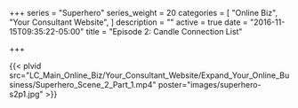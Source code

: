 +++
series = "Superhero"
series_weight = 20
categories = [
  "Online Biz",
  "Your Consultant Website",
]
description = ""
active = true
date = "2016-11-15T09:35:22-05:00"
title = "Episode 2: Candle Connection List"

+++

{{< plvid src="LC_Main_Online_Biz/Your_Consultant_Website/Expand_Your_Online_Business/Superhero_Scene_2_Part_1.mp4" poster="images/superhero-s2p1.jpg" >}}
